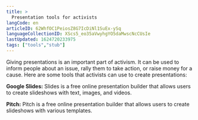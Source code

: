 ```yaml
---
title: >
  Presentation tools for activists
langCode: en
articleID: 62WhfOC1PeiosZ8G7IcDiNl1SuEx-ySq
languageCollectionID: XScs5_eo35aVwyhgYO5daMwscNcCUsIe
lastUpdated: 1624720233975
tags: ["tools","stub"]
---
```


Giving presentations is an important part of activism. It can be used to inform people about an issue, rally them to take action, or raise money for a cause. Here are some tools that activists can use to create presentations:

**Google Slides:** Slides is a free online presentation builder that allows users to create slideshows with text, images, and videos.

**Pitch:** Pitch is a free online presentation builder that allows users to create slideshows with various templates.